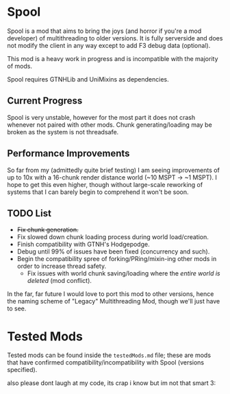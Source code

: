 # Spool

Spool is a mod that aims to bring the joys (and horror if you're a mod developer) of multithreading to older versions. It is fully serverside and does not modify the client in any way except to add F3 debug data (optional).

This mod is a heavy work in progress and is incompatible with the majority of mods.

Spool requires GTNHLib and UniMixins as dependencies.

## Current Progress
Spool is very unstable, however for the most part it does not crash whenever not paired with other mods.
Chunk generating/loading may be broken as the system is not threadsafe.

## Performance Improvements
So far from my (admittedly quite brief testing) I am seeing improvements of up to 10x with a 16-chunk render distance world (~10 MSPT -> ~1 MSPT).
I hope to get this even higher, though without large-scale reworking of systems that I can barely begin to comprehend it won't be soon.

## TODO List
- ~~Fix chunk generation.~~
- Fix slowed down chunk loading process during world load/creation.
- Finish compatibility with GTNH's Hodgepodge.
- Debug until 99% of issues have been fixed (concurrency and such).
- Begin the compatibility spree of forking/PRing/mixin-ing other mods in order to increase thread safety.
  - Fix issues with world chunk saving/loading where the *entire world is deleted* (mod conflict).

In the far, far future I would love to port this mod to other versions, hence the naming scheme of "Legacy" Multithreading Mod, though we'll just have to see.

# Tested Mods
Tested mods can be found inside the `testedMods.md` file; these are mods that have confirmed compatibility/incompatibility with Spool (versions specified).


also please dont laugh at my code, its crap i know but im not that smart 3:
